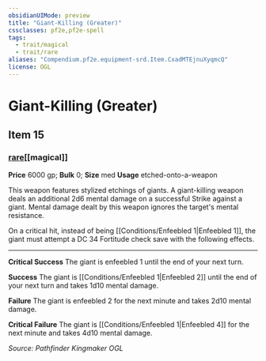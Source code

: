 ```yaml
---
obsidianUIMode: preview
title: "Giant-Killing (Greater)"
cssclasses: pf2e,pf2e-spell
tags:
  - trait/magical
  - trait/rare
aliases: "Compendium.pf2e.equipment-srd.Item.CxadMTEjnuXyqmcQ"
license: OGL
---
```

# Giant-Killing (Greater)
## Item 15
### [rare](rare "Rare Rarity Trait")[[magical]]


**Price** 6000 gp; 
**Bulk** 0; **Size** med
**Usage** etched-onto-a-weapon

This weapon features stylized etchings of giants. A giant-killing weapon deals an additional 2d6 mental damage on a successful Strike against a giant. Mental damage dealt by this weapon ignores the target's mental resistance.

On a critical hit, instead of being [[Conditions/Enfeebled 1|Enfeebled 1]], the giant must attempt a DC 34 Fortitude check save with the following effects.

* * *

**Critical Success** The giant is enfeebled 1 until the end of your next turn.

**Success** The giant is [[Conditions/Enfeebled 1|Enfeebled 2]] until the end of your next turn and takes 1d10 mental damage.

**Failure** The giant is enfeebled 2 for the next minute and takes 2d10 mental damage.

**Critical Failure** The giant is [[Conditions/Enfeebled 1|Enfeebled 4]] for the next minute and takes 4d10 mental damage.

*Source: Pathfinder Kingmaker*
*OGL*
